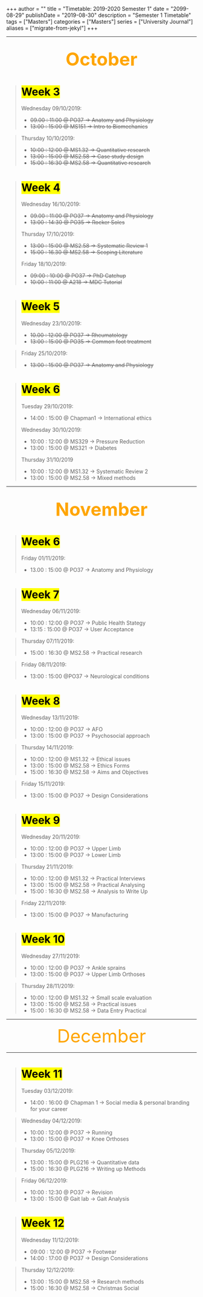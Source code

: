 +++
author = ""
title = "Timetable: 2019-2020 Semester 1"
date = "2099-08-29"
publishDate = "2019-08-30"
description = "Semester 1 Timetable"
tags = ["Masters"]
categories = ["Masters"]
series = ["University Journal"]
aliases = ["migrate-from-jekyl"]
+++

---
<font size="+7" color="orange"><center> October </center></font>  
--- 

> # <mark>Week 3</mark>
> Wednesday 09/10/2019: 
>
> * ~~09.00 : 11:00 @ PO37  -> Anatomy and Physiology~~ 
> * ~~13:00 : 15:00 @ MS151 -> Intro to Biomechanics~~ 

> Thursday 10/10/2019:
>
> * ~~10:00 : 12:00 @ MS1.32 -> Quantitative research~~
> * ~~13:00 : 15:00 @ MS2.58 -> Case study design~~ 
> * ~~15:00 : 16:30 @ MS2.58 -> Quantitative research~~ 

> # <mark>Week 4</mark>
>
> Wednesday 16/10/2019: 
>
> * ~~09.00 : 11:00 @ PO37 -> Anatomy and Physiology~~
> * ~~13:00 : 14:30 @ PO35 -> Rocker Soles~~
> 
> Thursday 17/10/2019:
>
> * ~~13:00 : 15:00 @ MS2.58 -> Systematic Review 1~~
> * ~~15:00 : 16.30 @ MS2.58 -> Scoping Literature~~
>
> Friday 18/10/2019:
>
> * ~~09:00 : 10:00 @ PO37 -> PhD Catchup~~
> * ~~10:00 : 11:00 @ A218 -> MDC Tutorial~~

> # <mark>Week 5</mark>
> Wednesday 23/10/2019: 
>
> * ~~10.00 : 12:00 @ PO37 -> Rheumatology~~
> * ~~13:00 : 15:00 @ PO35 -> Common foot treatment~~

> Friday 25/10/2019:
>
> * ~~13:00 : 15:00 @ PO37 -> Anatomy and Physiology~~

> # <mark>Week 6</mark>
> Tuesday   29/10/2019:
>
> * 14:00 : 15:00 @ Chapman1 -> International ethics
>
> Wednesday 30/10/2019: 
>
> * 10:00 : 12:00 @ MS329 -> Pressure Reduction
> * 13:00 : 15:00 @ MS321 -> Diabetes
> 
> Thursday 31/10/2019
>
> * 10:00 : 12:00 @ MS1.32 -> Systematic Review 2
> * 13:00 : 15:00 @ MS2.58 -> Mixed methods

---
<font size="+7" color="orange"><center> November </center></font>  
--- 

> # <mark>Week 6</mark>
> Friday 01/11/2019: 
>
> * 13.00 : 15:00 @ PO37 -> Anatomy and Physiology

> # <mark>Week 7</mark>
> Wednesday 06/11/2019: 
> 
> * 10:00 : 12:00 @ PO37 -> Public Health Stategy
> * 13:15 : 15:00 @ PO37 -> User Acceptance

> Thursday 07/11/2019:
>
> * 15:00 : 16:30 @ MS2.58 -> Practical research

> Friday 08/11/2019:
>
> * 13:00 : 15:00 @PO37 -> Neurological conditions 

> # <mark>Week 8</mark>
> Wednesday 13/11/2019: 
>
> * 10:00 : 12:00 @ PO37 -> AFO
> * 13:00 : 15:00 @ PO37 -> Psychosocial approach

> Thursday 14/11/2019:
>
> * 10:00 : 12:00 @ MS1.32 -> Ethical issues
> * 13:00 : 15:00 @ MS2.58 -> Ethics Forms
> * 15:00 : 16:30 @ MS2.58 -> Aims and Objectives

> Friday 15/11/2019:
>
> * 13:00 : 15:00 @ PO37 -> Design Considerations

> # <mark>Week 9</mark>
> Wednesday 20/11/2019: 
>
> * 10:00 : 12:00 @ PO37 -> Upper Limb
> * 13:00 : 15:00 @ PO37 -> Lower Limb

> Thursday 21/11/2019:
>
> * 10:00 : 12:00 @ MS1.32 -> Practical Interviews
> * 13:00 : 15:00 @ MS2.58 -> Practical Analysing
> * 15:00 : 16:30 @ MS2.58 -> Analysis to Write Up

> Friday 22/11/2019:
>
> * 13:00 : 15:00 @ PO37 -> Manufacturing

> # <mark>Week 10</mark>
> Wednesday 27/11/2019: 
>
> * 10:00 : 12:00 @ PO37 -> Ankle sprains
> * 13:00 : 15:00 @ PO37 -> Upper Limb Orthoses

> Thursday 28/11/2019:
>
> * 10:00 : 12:00 @ MS1.32 -> Small scale evaluation
> * 13:00 : 15:00 @ MS2.58 -> Practical issues
> * 15:00 : 16:30 @ MS2.58 -> Data Entry Practical

---
<font size="+7" color="orange"><center> December </center></font>  

--- 

> # <mark>Week 11</mark>
> Tuesday 03/12/2019:
>
> * 14:00 : 16:00 @ Chapman 1 -> Social media & personal branding for your career

> Wednesday 04/12/2019: 
>
> * 10:00 : 12:00 @ PO37 -> Running
> * 13:00 : 15:00 @ PO37 -> Knee Orthoses

> Thursday 05/12/2019:
>
> * 13:00 : 15:00 @ PLG216 -> Quantitative data
> * 15:00 : 16:30 @ PLG216 -> Writing up Methods

> Friday 06/12/2019:
>
> * 10:00 : 12:30 @ PO37 -> Revision
> * 13:00 : 15:00 @ Gait lab -> Gait Analysis


> # <mark>Week 12</mark>
> Wednesday 11/12/2019: 
>
> * 09:00 : 12:00 @ PO37 -> Footwear
> * 14:00 : 17:00 @ PO37 -> Design Considerations

> Thursday 12/12/2019:
>
> * 13:00 : 15:00 @ MS2.58 -> Research methods
> * 15:00 : 16:30 @ MS2.58 -> Christmas Social
